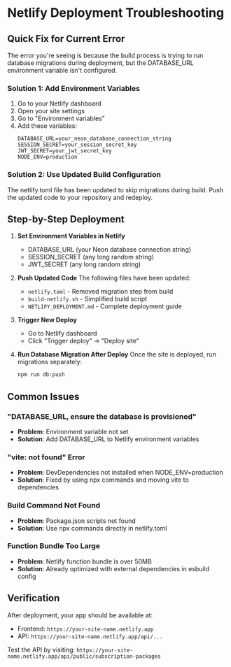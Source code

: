 # Netlify Deployment Troubleshooting

## Quick Fix for Current Error

The error you're seeing is because the build process is trying to run database migrations during deployment, but the DATABASE_URL environment variable isn't configured.

### Solution 1: Add Environment Variables
1. Go to your Netlify dashboard
2. Open your site settings
3. Go to "Environment variables"
4. Add these variables:
   ```
   DATABASE_URL=your_neon_database_connection_string
   SESSION_SECRET=your_session_secret_key
   JWT_SECRET=your_jwt_secret_key
   NODE_ENV=production
   ```

### Solution 2: Use Updated Build Configuration
The netlify.toml file has been updated to skip migrations during build. Push the updated code to your repository and redeploy.

## Step-by-Step Deployment

1. **Set Environment Variables in Netlify**
   - DATABASE_URL (your Neon database connection string)
   - SESSION_SECRET (any long random string)
   - JWT_SECRET (any long random string)

2. **Push Updated Code**
   The following files have been updated:
   - `netlify.toml` - Removed migration step from build
   - `build-netlify.sh` - Simplified build script
   - `NETLIFY_DEPLOYMENT.md` - Complete deployment guide

3. **Trigger New Deploy**
   - Go to Netlify dashboard
   - Click "Trigger deploy" → "Deploy site"

4. **Run Database Migration After Deploy**
   Once the site is deployed, run migrations separately:
   ```bash
   npm run db:push
   ```

## Common Issues

### "DATABASE_URL, ensure the database is provisioned"
- **Problem**: Environment variable not set
- **Solution**: Add DATABASE_URL to Netlify environment variables

### "vite: not found" Error
- **Problem**: DevDependencies not installed when NODE_ENV=production
- **Solution**: Fixed by using npx commands and moving vite to dependencies

### Build Command Not Found
- **Problem**: Package.json scripts not found  
- **Solution**: Use npx commands directly in netlify.toml

### Function Bundle Too Large
- **Problem**: Netlify function bundle is over 50MB
- **Solution**: Already optimized with external dependencies in esbuild config

## Verification

After deployment, your app should be available at:
- Frontend: `https://your-site-name.netlify.app`
- API: `https://your-site-name.netlify.app/api/...`

Test the API by visiting:
`https://your-site-name.netlify.app/api/public/subscription-packages`